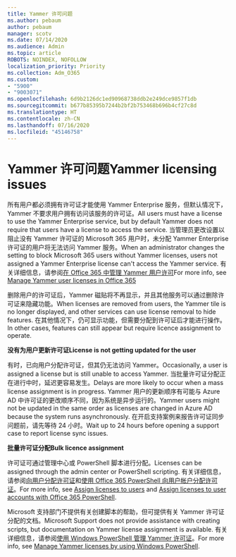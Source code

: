 ```yaml
---
title: Yammer 许可问题
ms.author: pebaum
author: pebaum
manager: scotv
ms.date: 07/14/2020
ms.audience: Admin
ms.topic: article
ROBOTS: NOINDEX, NOFOLLOW
localization_priority: Priority
ms.collection: Adm_O365
ms.custom:
- "5900"
- "9003071"
ms.openlocfilehash: 6d9b2126dc1ed90968738ddb2e249dce9857f1db
ms.sourcegitcommit: b677b85395b7244b2bf2b753468b696b4cf27c8d
ms.translationtype: HT
ms.contentlocale: zh-CN
ms.lasthandoff: 07/16/2020
ms.locfileid: "45146758"
---
```

# <a name="yammer-licensing-issues"></a><span data-ttu-id="2f5d5-102">Yammer 许可问题</span><span class="sxs-lookup"><span data-stu-id="2f5d5-102">Yammer licensing issues</span></span>

<span data-ttu-id="2f5d5-103">所有用户都必须拥有许可证才能使用 Yammer Enterprise 服务，但默认情况下，Yammer 不要求用户拥有访问该服务的许可证。</span><span class="sxs-lookup"><span data-stu-id="2f5d5-103">All users must have a license to use the Yammer Enterprise service, but by default Yammer does not require that users have a license to access the service.</span></span> <span data-ttu-id="2f5d5-104">当管理员更改设置以阻止没有 Yammer 许可证的 Microsoft 365 用户时，未分配 Yammer Enterprise 许可证的用户将无法访问 Yammer 服务。</span><span class="sxs-lookup"><span data-stu-id="2f5d5-104">When an administrator changes the setting to block Microsoft 365 users without Yammer licenses, users not assigned a Yammer Enterprise license can't access the Yammer service.</span></span> <span data-ttu-id="2f5d5-105">有关详细信息，请参阅[在 Office 365 中管理 Yammer 用户许可](https://docs.microsoft.com/yammer/manage-yammer-users/manage-yammer-licenses-in-office-365)</span><span class="sxs-lookup"><span data-stu-id="2f5d5-105">For more info, see [Manage Yammer user licenses in Office 365](https://docs.microsoft.com/yammer/manage-yammer-users/manage-yammer-licenses-in-office-365)</span></span> 

<span data-ttu-id="2f5d5-106">删除用户的许可证后，Yammer 磁贴将不再显示，并且其他服务可以通过删除许可证来隐藏功能。</span><span class="sxs-lookup"><span data-stu-id="2f5d5-106">When licenses are removed from users, the Yammer tile is no longer displayed, and other services can use license removal to hide features.</span></span> <span data-ttu-id="2f5d5-107">在其他情况下，仍可显示功能，但需要分配到许可证后才能进行操作。</span><span class="sxs-lookup"><span data-stu-id="2f5d5-107">In other cases, features can still appear but require licence assignment to operate.</span></span>  

<span data-ttu-id="2f5d5-108">**没有为用户更新许可证**</span><span class="sxs-lookup"><span data-stu-id="2f5d5-108">**License is not getting updated for the user**</span></span>  

<span data-ttu-id="2f5d5-109">有时，已向用户分配许可证，但其仍无法访问 Yammer。</span><span class="sxs-lookup"><span data-stu-id="2f5d5-109">Occasionally, a user is assigned a license but is still unable to access Yammer.</span></span> <span data-ttu-id="2f5d5-110">当批量许可证分配正在进行中时，延迟更容易发生。</span><span class="sxs-lookup"><span data-stu-id="2f5d5-110">Delays are more likely to occur when a mass license assignment is in progress.</span></span> <span data-ttu-id="2f5d5-111">Yammer 用户的更新顺序有可能与 Azure AD 中许可证的更改顺序不同，因为系统是异步运行的。</span><span class="sxs-lookup"><span data-stu-id="2f5d5-111">Yammer users might not be updated in the same order as licenses are changed in Azure AD because the system runs asynchronously.</span></span> <span data-ttu-id="2f5d5-112">在开启支持案例来报告许可证同步问题前，请先等待 24 小时。</span><span class="sxs-lookup"><span data-stu-id="2f5d5-112">Wait up to 24 hours before opening a support case to report license sync issues.</span></span>  

<span data-ttu-id="2f5d5-113">**批量许可证分配**</span><span class="sxs-lookup"><span data-stu-id="2f5d5-113">**Bulk licence assignment**</span></span>  

<span data-ttu-id="2f5d5-114">许可证可通过管理中心或 PowerShell 脚本进行分配。</span><span class="sxs-lookup"><span data-stu-id="2f5d5-114">Licenses can be assigned through the admin center or PowerShell scripting.</span></span> <span data-ttu-id="2f5d5-115">有关详细信息，请参阅[向用户分配许可证](https://docs.microsoft.com/microsoft-365/admin/manage/assign-licenses-to-users)和[使用 Office 365 PowerShell 向用户帐户分配许可证](https://docs.microsoft.com/office365/enterprise/powershell/assign-licenses-to-user-accounts-with-office-365-powershell)。</span><span class="sxs-lookup"><span data-stu-id="2f5d5-115">For more info, see [Assign licenses to users](https://docs.microsoft.com/microsoft-365/admin/manage/assign-licenses-to-users) and [Assign licenses to user accounts with Office 365 PowerShell](https://docs.microsoft.com/office365/enterprise/powershell/assign-licenses-to-user-accounts-with-office-365-powershell).</span></span> 

<span data-ttu-id="2f5d5-116">Microsoft 支持部门不提供有关创建脚本的帮助，但可提供有关 Yammer 许可证分配的文档。</span><span class="sxs-lookup"><span data-stu-id="2f5d5-116">Microsoft Support does not provide assistance with creating scripts, but documentation on Yammer license assignment is available.</span></span> <span data-ttu-id="2f5d5-117">有关详细信息，请参阅[使用 Windows PowerShell 管理 Yammer 许可证](https://docs.microsoft.com/yammer/manage-yammer-users/manage-yammer-licenses-in-office-365#manage-yammer-licenses-by-using-windows-powershell)。</span><span class="sxs-lookup"><span data-stu-id="2f5d5-117">For more info, see [Manage Yammer licenses by using Windows PowerShell](https://docs.microsoft.com/yammer/manage-yammer-users/manage-yammer-licenses-in-office-365#manage-yammer-licenses-by-using-windows-powershell).</span></span>
